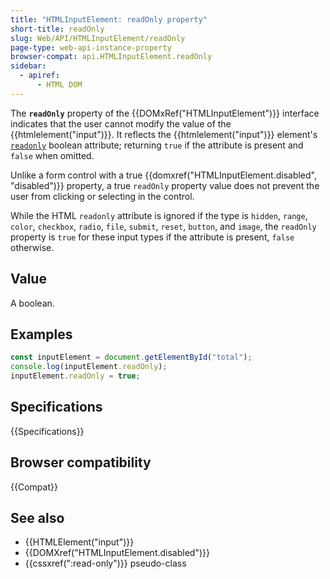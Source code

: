 ```yaml
---
title: "HTMLInputElement: readOnly property"
short-title: readOnly
slug: Web/API/HTMLInputElement/readOnly
page-type: web-api-instance-property
browser-compat: api.HTMLInputElement.readOnly
sidebar:
  - apiref:
      - HTML DOM
---
```


The **`readOnly`** property of the {{DOMxRef("HTMLInputElement")}} interface indicates that the user cannot modify the value of the {{htmlelement("input")}}. It reflects the {{htmlelement("input")}} element's [`readonly`](/en-US/docs/Web/HTML/Reference/Elements/input#readonly) boolean attribute; returning `true` if the attribute is present and `false` when omitted.

Unlike a form control with a true {{domxref("HTMLInputElement.disabled", "disabled")}} property, a true `readOnly` property value does not prevent the user from clicking or selecting in the control.

While the HTML `readonly` attribute is ignored if the type is `hidden`, `range`, `color`, `checkbox`, `radio`, `file`, `submit`, `reset`, `button`, and `image`, the `readOnly` property is `true` for these input types if the attribute is present, `false` otherwise.

## Value

A boolean.

## Examples

```js
const inputElement = document.getElementById("total");
console.log(inputElement.readOnly);
inputElement.readOnly = true;
```

## Specifications

{{Specifications}}

## Browser compatibility

{{Compat}}

## See also

- {{HTMLElement("input")}}
- {{DOMXref("HTMLInputElement.disabled")}}
- {{cssxref(":read-only")}} pseudo-class
